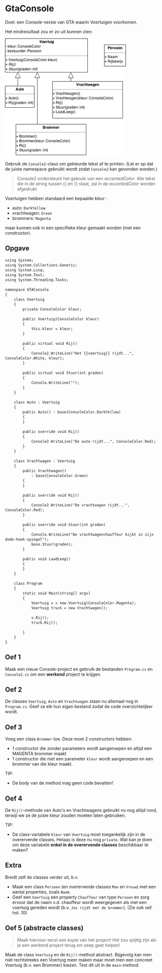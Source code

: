 
# GtaConsole

Doel: een Console-versie van GTA waarin Voertuigen voorkomen.

Het eindresultaat zou er zo uit kunnen zien:

![GTAConsole UML Class Diagram](img/GTAConsole.draw.io.png)

Gebruik de `Console2`-class om gekleurde tekst af te printen.
(Let er op dat de juiste namespace gebruikt wordt zodat `Console2` kan
gevonden worden.)

> Console2 ondersteunt het gebruik van een *accentedColor*.
Alle tekst die in de string tussen {{ en }} staat, zal in de 
*accentedColor* worden afgedrukt.


Voertuigen hebben standaard een bepaalde kleur :

- auto: `DarkYellow`
- vrachtwagen: `Green`
- brommers: `Magenta`

maar kunnen ook in een specifieke kleur gemaakt worden
(met een constructor).



## Opgave

```
using System;
using System.Collections.Generic;
using System.Linq;
using System.Text;
using System.Threading.Tasks;

namespace GTAConsole
{
    class Voertuig
    {
        private ConsoleColor kleur;

        public Voertuig(ConsoleColor kleur)
        {
            this.kleur = kleur;
        }

        public virtual void Rij()
        {
            Console2.WriteLine("Het {{voertuig}} rijdt...", ConsoleColor.White, kleur);
        }

        public virtual void Stuur(int graden)
        {
            Console.WriteLine("");
        }
    }

    class Auto : Voertuig
    {
        public Auto() : base(ConsoleColor.DarkYellow)
        {
        }

        public override void Rij()
        {
            Console2.WriteLine("De auto rijdt...", ConsoleColor.Red);
        }
    }

    class Vrachtwagen : Voertuig
    {
        public Vrachtwagen()
            : base(ConsoleColor.Green)
        {
        }

        public override void Rij()
        {
            Console2.WriteLine("De vrachtwagen rijdt...", ConsoleColor.Red);
        }

        public override void Stuur(int graden)
        {
            Console.WriteLine("De vrachtwagenchauffeur kijkt in zijn dode-hoek-spiegel");
            base.Stuur(graden);
        }

        public void LaadLeeg()
        {
        }
    }
	
    class Program
    {
        static void Main(string[] args)
        {
            Voertuig v = new Voertuig(ConsoleColor.Magenta);
            Voertuig truck = new Vrachtwagen();

            v.Rij();
            truck.Rij();

        }
    }
}
```


## Oef 1

Maak een nieuw Console-project en gebruik de bestanden `Program.cs`
en `Console2.cs` om een **werkend** project te krijgen.


## Oef 2

De classes `Voertuig`, `Auto` en `Vrachtwagen` staan nu allemaal nog in
`Program.cs`. Geef ze elk hun eigen bestand zodat de code overzichtelijker
wordt.


## Oef 3

Voeg een class `Brommer` toe. Deze moet 2 constructors hebben:

- 1 constructor die zonder parameters wordt aangeroepen en altijd een MAGENTA
brommer maakt
- 1 constructor die met een parameter `kleur` wordt aangeroepen en een brommer
van die kleur maakt.

TIP: 
- De body van de method mag geen code bevatten!

## Oef 4

De `Rij()`-methode van Auto's en Vrachtwagens gebruikt nu nog altijd rood, 
terwijl we ze de juiste kleur zouden moeten laten gebruiken.

TIP:
- De class-variabele `kleur` van `Voertuig` moet toegankelijk zijn in de
overervende classes. Helaas is deze nu nog `private`. Wat kan je doen om deze
variabele **enkel in de overervende classes** beschikbaar te maken?


## Extra

Breidt zelf de classes verder uit, b.v.

- Maak een class `Persoon` (en overervende classes `Man` en `Vrouw`) met een
aantal properties, zoals `Naam`.
- Geef een `Voertuig` een property `Chauffeur` van type `Persoon` en zorg
ervoor dat de naam v.d. chauffeur wordt weergegeven als met een voertuig
gereden wordt (b.v. `Jos rijdt met de brommer`). (Zie ook oef. hst. 10)


## Oef 5 (abstracte classes)

> Maak hiervoor eerst een kopie van het project! Het zou spijtig zijn als je
een werkend project terug om zeep gaat helpen!

Maak de class `Voertuig` en de `Rij()`-method abstract.
Bijgevolg kan men niet rechtstreeks een Voertuig meer maken maar moet men een 
concreet Voertuig (b.v. een Brommer) kiezen.
Test dit uit in de `main`-method.

